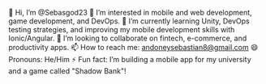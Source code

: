 👋 Hi, I’m @Sebasgod23
👀 I’m interested in mobile and web development, game development, and DevOps.
🌱 I’m currently learning Unity, DevOps testing strategies, and improving my mobile development skills with Ionic/Angular.
💞️ I’m looking to collaborate on fintech, e-commerce, and productivity apps.
📫 How to reach me: andoneysebastian8@gmail.com
😄 Pronouns: He/Him
⚡ Fun fact: I’m building a mobile app for my university and a game called "Shadow Bank"!
<!---
Sebasgod23/Sebasgod23 is a ✨ special ✨ repository because its `README.md` (this file) appears on your GitHub profile.
You can click the Preview link to take a look at your changes.
--->
